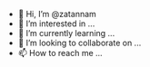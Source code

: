 - 👋 Hi, I’m @zatannam
- 👀 I’m interested in ...
- 🌱 I’m currently learning ...
- 💞️ I’m looking to collaborate on ...
- 📫 How to reach me ...

<!---
zatannam/zatannam is a ✨ special ✨ repository because its `README.md` (this file) appears on your GitHub profile.
You can click the Preview link to take a look at your changes.
--->
